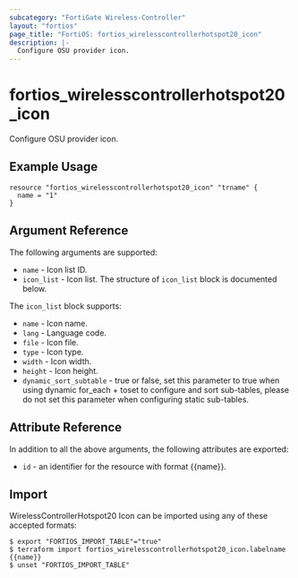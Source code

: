 ```yaml
---
subcategory: "FortiGate Wireless-Controller"
layout: "fortios"
page_title: "FortiOS: fortios_wirelesscontrollerhotspot20_icon"
description: |-
  Configure OSU provider icon.
---
```


# fortios_wirelesscontrollerhotspot20_icon
Configure OSU provider icon.

## Example Usage

```hcl
resource "fortios_wirelesscontrollerhotspot20_icon" "trname" {
  name = "1"
}
```

## Argument Reference


The following arguments are supported:

* `name` - Icon list ID.
* `icon_list` - Icon list. The structure of `icon_list` block is documented below.

The `icon_list` block supports:

* `name` - Icon name.
* `lang` - Language code.
* `file` - Icon file.
* `type` - Icon type.
* `width` - Icon width.
* `height` - Icon height.
* `dynamic_sort_subtable` - true or false, set this parameter to true when using dynamic for_each + toset to configure and sort sub-tables, please do not set this parameter when configuring static sub-tables.

## Attribute Reference

In addition to all the above arguments, the following attributes are exported:
* `id` - an identifier for the resource with format {{name}}.

## Import

WirelessControllerHotspot20 Icon can be imported using any of these accepted formats:
```
$ export "FORTIOS_IMPORT_TABLE"="true"
$ terraform import fortios_wirelesscontrollerhotspot20_icon.labelname {{name}}
$ unset "FORTIOS_IMPORT_TABLE"
```
